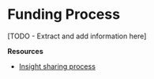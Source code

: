 # Funding Process

\[TODO - Extract and add information here\]

**Resources**

* [Insight sharing process](https://docs.google.com/document/d/1bSZaeICuyVnpvbgJDB4elENUF9Pv7MGrPTdmjOMPSEo/edit#)

